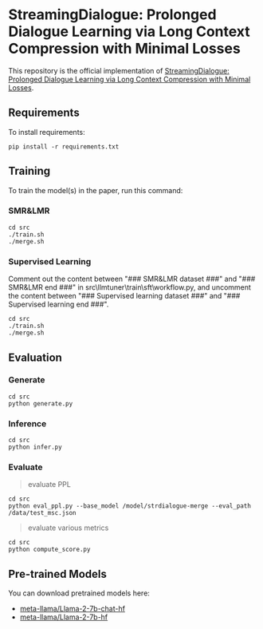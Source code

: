 # StreamingDialogue: Prolonged Dialogue Learning via Long Context Compression with Minimal Losses

This repository is the official implementation of [StreamingDialogue: Prolonged Dialogue Learning via Long Context Compression with Minimal Losses](https://arxiv.org/abs/2403.08312). 

## Requirements

To install requirements:

```setup
pip install -r requirements.txt
```

## Training

To train the model(s) in the paper, run this command:

### SMR&LMR

```train
cd src
./train.sh
./merge.sh
```

### Supervised Learning

Comment out the content between "### SMR&LMR dataset ###" and "### SMR&LMR end ###" in src\llmtuner\train\sft\workflow.py, and uncomment the content between "### Supervised learning dataset ###" and "### Supervised learning end ###".

```train
cd src
./train.sh
./merge.sh
```

## Evaluation

### Generate

```eval
cd src
python generate.py
```

### Inference

```eval
cd src
python infer.py
```

### Evaluate
>evaluate PPL
```eval
cd src
python eval_ppl.py --base_model /model/strdialogue-merge --eval_path /data/test_msc.json
```

>evaluate various metrics
```eval
cd src
python compute_score.py
```

## Pre-trained Models

You can download pretrained models here:

- [meta-llama/Llama-2-7b-chat-hf](https://huggingface.co/meta-llama/Llama-2-7b-chat-hf)
- [meta-llama/Llama-2-7b-hf](https://huggingface.co/meta-llama/Llama-2-7b-hf)
